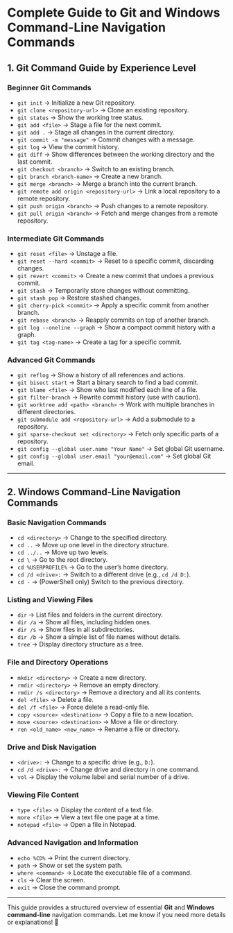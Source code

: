 # Complete Guide to Git and Windows Command-Line Navigation Commands

## **1. Git Command Guide by Experience Level**

### **Beginner Git Commands**
- `git init` → Initialize a new Git repository.
- `git clone <repository-url>` → Clone an existing repository.
- `git status` → Show the working tree status.
- `git add <file>` → Stage a file for the next commit.
- `git add .` → Stage all changes in the current directory.
- `git commit -m "message"` → Commit changes with a message.
- `git log` → View the commit history.
- `git diff` → Show differences between the working directory and the last commit.
- `git checkout <branch>` → Switch to an existing branch.
- `git branch <branch-name>` → Create a new branch.
- `git merge <branch>` → Merge a branch into the current branch.
- `git remote add origin <repository-url>` → Link a local repository to a remote repository.
- `git push origin <branch>` → Push changes to a remote repository.
- `git pull origin <branch>` → Fetch and merge changes from a remote repository.

### **Intermediate Git Commands**
- `git reset <file>` → Unstage a file.
- `git reset --hard <commit>` → Reset to a specific commit, discarding changes.
- `git revert <commit>` → Create a new commit that undoes a previous commit.
- `git stash` → Temporarily store changes without committing.
- `git stash pop` → Restore stashed changes.
- `git cherry-pick <commit>` → Apply a specific commit from another branch.
- `git rebase <branch>` → Reapply commits on top of another branch.
- `git log --oneline --graph` → Show a compact commit history with a graph.
- `git tag <tag-name>` → Create a tag for a specific commit.

### **Advanced Git Commands**
- `git reflog` → Show a history of all references and actions.
- `git bisect start` → Start a binary search to find a bad commit.
- `git blame <file>` → Show who last modified each line of a file.
- `git filter-branch` → Rewrite commit history (use with caution).
- `git worktree add <path> <branch>` → Work with multiple branches in different directories.
- `git submodule add <repository-url>` → Add a submodule to a repository.
- `git sparse-checkout set <directory>` → Fetch only specific parts of a repository.
- `git config --global user.name "Your Name"` → Set global Git username.
- `git config --global user.email "your@email.com"` → Set global Git email.

---

## **2. Windows Command-Line Navigation Commands**

### **Basic Navigation Commands**
- `cd <directory>` → Change to the specified directory.
- `cd ..` → Move up one level in the directory structure.
- `cd ../..` → Move up two levels.
- `cd \` → Go to the root directory.
- `cd %USERPROFILE%` → Go to the user’s home directory.
- `cd /d <drive>:` → Switch to a different drive (e.g., `cd /d D:`).
- `cd -` → (PowerShell only) Switch to the previous directory.

### **Listing and Viewing Files**
- `dir` → List files and folders in the current directory.
- `dir /a` → Show all files, including hidden ones.
- `dir /s` → Show files in all subdirectories.
- `dir /b` → Show a simple list of file names without details.
- `tree` → Display directory structure as a tree.

### **File and Directory Operations**
- `mkdir <directory>` → Create a new directory.
- `rmdir <directory>` → Remove an empty directory.
- `rmdir /s <directory>` → Remove a directory and all its contents.
- `del <file>` → Delete a file.
- `del /f <file>` → Force delete a read-only file.
- `copy <source> <destination>` → Copy a file to a new location.
- `move <source> <destination>` → Move a file or directory.
- `ren <old_name> <new_name>` → Rename a file or directory.

### **Drive and Disk Navigation**
- `<drive>:` → Change to a specific drive (e.g., `D:`).
- `cd /d <drive>:` → Change drive and directory in one command.
- `vol` → Display the volume label and serial number of a drive.

### **Viewing File Content**
- `type <file>` → Display the content of a text file.
- `more <file>` → View a text file one page at a time.
- `notepad <file>` → Open a file in Notepad.

### **Advanced Navigation and Information**
- `echo %CD%` → Print the current directory.
- `path` → Show or set the system path.
- `where <command>` → Locate the executable file of a command.
- `cls` → Clear the screen.
- `exit` → Close the command prompt.

---

This guide provides a structured overview of essential **Git** and **Windows command-line** navigation commands. Let me know if you need more details or explanations! 🚀

